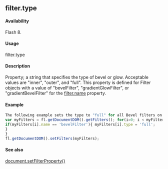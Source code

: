 ## filter.type

#### Availability

Flash 8.

#### Usage

filter.type

#### Description

Property; a string that specifies the type of bevel or glow. Acceptable values are "inner", "outer", and "full". This property is defined for Filter objects with a value of "bevelFilter", "gradientGlowFilter", or "gradientBevelFilter" for the [filter.name](../Filter_object/filter13.md) property.

#### Example

```javascript
The following example sets the type to "full" for all Bevel filters on the selected object(s):
var myFilters = fl.getDocumentDOM().getFilters(); for(i=0; i < myFilters.length; i++){
if(myFilters[i].name == 'bevelFilter'){ myFilters[i].type = 'full';
}
}
fl.getDocumentDOM().setFilters(myFilters);

```
#### See also

[document.setFilterProperty()](../Document_object/docum520.md)
